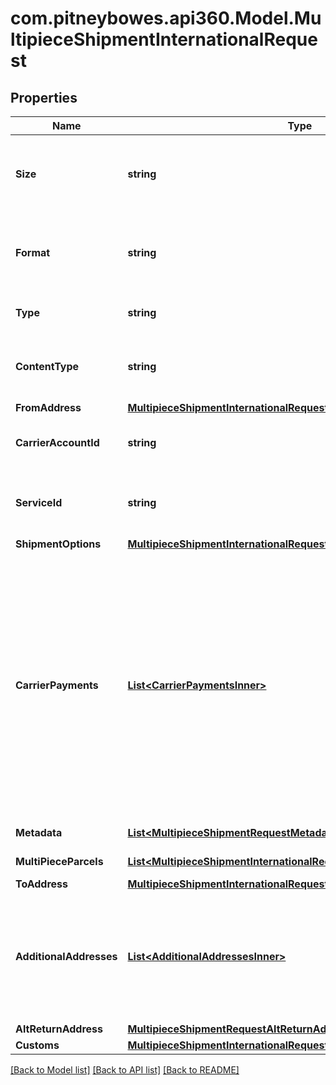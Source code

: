 # com.pitneybowes.api360.Model.MultipieceShipmentInternationalRequest

## Properties

Name | Type | Description | Notes
------------ | ------------- | ------------- | -------------
**Size** | **string** | Defines the label size of the Shipment, e.g., Shipping Label having Doc Size ( 8&#39; X 11&#39;). It supports the document sizes as per the eligible carrier size support. | [optional] 
**Format** | **string** | Defines the type of the multipiece shipment label that is printed.&lt;br&gt;PDF supports content type URL.&lt;br&gt; ZPL2 supports content type BASE64. | [optional] 
**Type** | **string** | Defines the type of the Shipment, e.g., Shipping Label. | [optional] 
**ContentType** | **string** | Specifies how the label content is encoded.&lt;br/&gt; URL is supported for &#x60;PDF&#x60; . &lt;br/&gt; BASE64 is supported for &#x60;ZPL2&#x60;.  | [optional] 
**FromAddress** | [**MultipieceShipmentInternationalRequestFromAddress**](MultipieceShipmentInternationalRequestFromAddress.md) |  | [optional] 
**CarrierAccountId** | **string** |  A unique identifier associated with the Carrier account used by client users during shipment process. | [optional] 
**ServiceId** | **string** | &gt;-A unique identifier given to the carrier-specific service. This is required for creating a shipment, while it is optional for rating a parcel. | [optional] 
**ShipmentOptions** | [**MultipieceShipmentInternationalRequestShipmentOptions**](MultipieceShipmentInternationalRequestShipmentOptions.md) |  | [optional] 
**CarrierPayments** | [**List&lt;CarrierPaymentsInner&gt;**](CarrierPaymentsInner.md) | Defines how carrier charges are billed to a third party. Use this field to specify  account and charge type details for transportation and/or duties and taxes. This  field is optional and currently supported for FedEx, UPS, and DHL Express.  - If no &#x60;party&#x60; (who will pay for TRANSPORTATION_CHARGES or duties and taxes) is explicitly specified during shipment creation, the charges will automatically default to the sender (shipper). To direct charges to a different party, the appropriate bill-to details must be provided in the request.  | [optional] 
**Metadata** | [**List&lt;MultipieceShipmentRequestMetadataInner&gt;**](MultipieceShipmentRequestMetadataInner.md) | An array containing custom metadata for the shipment. | [optional] 
**MultiPieceParcels** | [**List&lt;MultipieceShipmentInternationalRequestMultiPieceParcelsInner&gt;**](MultipieceShipmentInternationalRequestMultiPieceParcelsInner.md) | Details of each parcel in the shipment. | [optional] 
**ToAddress** | [**MultipieceShipmentInternationalRequestToAddress**](MultipieceShipmentInternationalRequestToAddress.md) |  | [optional] 
**AdditionalAddresses** | [**List&lt;AdditionalAddressesInner&gt;**](AdditionalAddressesInner.md) | A list of additional addresses associated with the shipment.  - Each object includes an address and its designated type, such as BROKER or other parties involved in customs or shipping processes.  - Additional address could be domestic or International both.   | [optional] 
**AltReturnAddress** | [**MultipieceShipmentRequestAltReturnAddress**](MultipieceShipmentRequestAltReturnAddress.md) |  | [optional] 
**Customs** | [**MultipieceShipmentInternationalRequestCustoms**](MultipieceShipmentInternationalRequestCustoms.md) |  | [optional] 

[[Back to Model list]](../../README.md#documentation-for-models) [[Back to API list]](../../README.md#documentation-for-api-endpoints) [[Back to README]](../../README.md)

